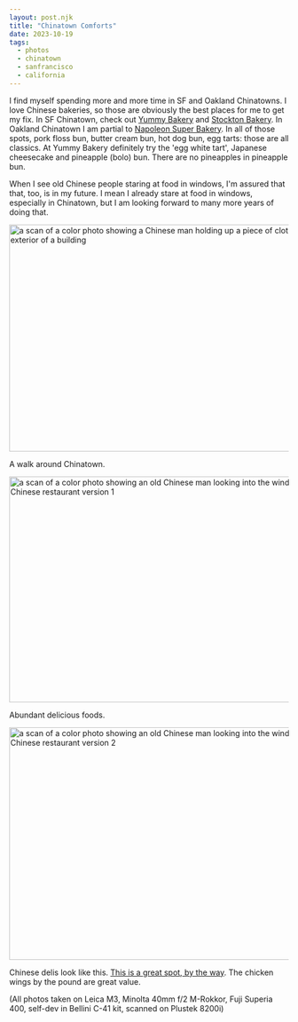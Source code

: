 ```yaml
---
layout: post.njk
title: "Chinatown Comforts"
date: 2023-10-19
tags: 
  - photos
  - chinatown
  - sanfrancisco
  - california
---
```

I find myself spending more and more time in SF and Oakland Chinatowns. I love Chinese bakeries, so those are obviously the best places for me to get my fix. In SF Chinatown, check out [Yummy Bakery](https://maps.app.goo.gl/YMybaWQUo6xuMEnD9) and [Stockton Bakery](https://maps.app.goo.gl/dCc4ZxPFD2Qp34hT6). In Oakland Chinatown I am partial to [Napoleon Super Bakery](https://maps.app.goo.gl/c8JEdeApchVBGr4V8). In all of those spots, pork floss bun, butter cream bun, hot dog bun, egg tarts: those are all classics. At Yummy Bakery definitely try the 'egg white tart', Japanese cheesecake and pineapple (bolo) bun. There are no pineapples in pineapple bun.

When I see old Chinese people staring at food in windows, I'm assured that that, too, is in my future. I mean I already stare at food in windows, especially in Chinatown, but I am looking forward to many more years of doing that.

<img src="/img/20231019-20231019-campmather-sf-leicam3-fuji400-029-positive.jpg" width="600" height="409" alt="a scan of a color photo showing a Chinese man holding up a piece of cloth over the exterior of a building">

A walk around Chinatown.

<img src="/img/20231019-20231019-campmather-sf-leicam3-fuji400-022-positive.jpg" width="600" height="407" alt="a scan of a color photo showing an old Chinese man looking into the window of a Chinese restaurant version 1">

Abundant delicious foods.

<img src="/img/20231019-20231019-campmather-sf-leicam3-fuji400-020-positive.jpg" width="600" height="419" alt="a scan of a color photo showing an old Chinese man looking into the window of a Chinese restaurant version 2">

Chinese delis look like this. [This is a great spot, by the way](https://maps.app.goo.gl/n8gVGjhvXC67wBRA6). The chicken wings by the pound are great value.

(All photos taken on Leica M3, Minolta 40mm f/2 M-Rokkor, Fuji Superia 400, self-dev in Bellini C-41 kit, scanned on Plustek 8200i)
